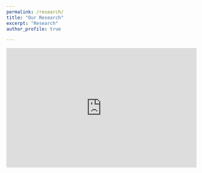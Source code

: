 ```yaml
---
permalink: /research/
title: "Our Research"
excerpt: "Research"
author_profile: true

---
```


<iframe width="500" height="315" src="https://www.youtube.com/embed/fXuYTED14eE" title="YouTube video player" frameborder="0" allow="accelerometer; autoplay; clipboard-write; encrypted-media; gyroscope; picture-in-picture" allowfullscreen></iframe>

